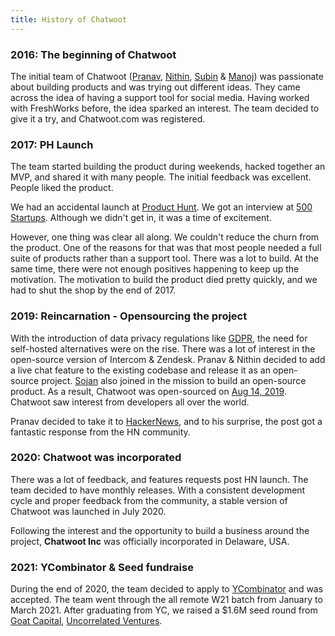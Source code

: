 ```yaml
---
title: History of Chatwoot
---
```


### 2016: The beginning of Chatwoot

The initial team of Chatwoot ([Pranav](https://twitter.com/pranavrajs), [Nithin](https://twitter.com/webofnithin), [Subin](https://twitter.com/ponnanikaaraN) & [Manoj](https://twitter.com/manoj_g33k)) was passionate about building products and was trying out different ideas. They came across the idea of having a support tool for social media. Having worked with FreshWorks before, the idea sparked an interest. The team decided to give it a try, and Chatwoot.com was registered.

### 2017: PH Launch

The team started building the product during weekends, hacked together an MVP, and shared it with many people. The initial feedback was excellent. People liked the product.

We had an accidental launch at [Product Hunt](https://www.producthunt.com/posts/chatwoot). We got an interview at [500 Startups](https://500.co). Although we didn't get in, it was a time of excitement.


However, one thing was clear all along. We couldn't reduce the churn from the product. One of the reasons for that was that most people needed a full suite of products rather than a support tool. There was a lot to build. At the same time, there were not enough positives happening to keep up the motivation. The motivation to build the product died pretty quickly, and we had to shut the shop by the end of 2017.

### 2019: Reincarnation - Opensourcing the project

With the introduction of data privacy regulations like [GDPR](https://gdpr-info.eu/), the need for self-hosted alternatives were on the rise. There was a lot of interest in the open-source version of Intercom & Zendesk. Pranav & Nithin decided to add a live chat feature to the existing codebase and release it as an open-source project. [Sojan](https://twitter.com/sojan_official) also joined in the mission to build an open-source product. As a result, Chatwoot was open-sourced on [Aug 14, 2019](https://github.com/chatwoot/chatwoot/commit/2a34255e0b212f79639fabbc26050e2a487f99f7). Chatwoot saw interest from developers all over the world.

Pranav decided to take it to [HackerNews](https://news.ycombinator.com/item?id=21559139), and to his surprise, the post got a fantastic response from the HN community.

### 2020: Chatwoot was incorporated

There was a lot of feedback, and features requests post HN launch. The team decided to have monthly releases. With a consistent development cycle and proper feedback from the community, a stable version of Chatwoot was launched in July 2020.

Following the interest and the opportunity to build a business around the project, **Chatwoot Inc** was officially incorporated in Delaware, USA.

### 2021: YCombinator & Seed fundraise

During the end of 2020, the team decided to apply to [YCombinator](https://www.ycombinator.com/) and was accepted. The team went through the all remote W21 batch from January to March 2021. After graduating from YC, we raised a $1.6M seed round from [Goat Capital](https://goat.vc), [Uncorrelated Ventures](https://uncorrelated.com/).

